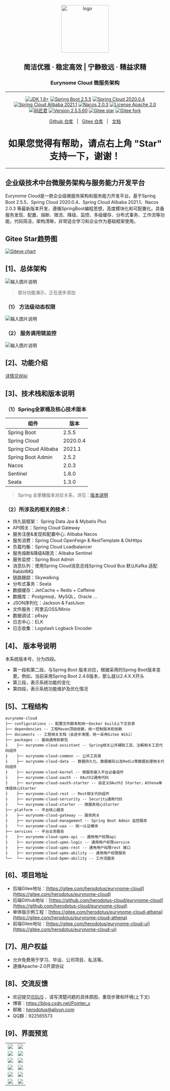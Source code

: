 <p align="center"><img src="./readme/logo.png" height="150" width="150" alt="logo"/></p>
<h2 align="center">简洁优雅 · 稳定高效 | 宁静致远 · 精益求精 </h2>
<h3 align="center">Eurynome Cloud 微服务架构</h3>

---

<p align="center">
    <a href="https://www.oracle.com/java/technologies/javase-downloads.html" target="_blank"><img src="https://img.shields.io/badge/JDK-1.8%2B-green" alt="JDK 1.8+"></a>
    <a href="https://spring.io/projects/spring-boot" target="_blank"><img src="https://img.shields.io/badge/Spring%20Boot-2.5.5-blue" alt="Spring Boot 2.5.5"></a>
    <a href="https://spring.io/projects/spring-cloud" target="_blank"><img src="https://img.shields.io/badge/Spring%20Cloud-2020.0.4-blue" alt="Spring Cloud 2020.0.4"></a>
    <a href="https://github.com/alibaba/spring-cloud-alibaba" target="_blank"><img src="https://img.shields.io/badge/Spring%20Cloud%20Alibaba-2021.1-blue" alt="Spring Cloud Alibaba 2021.1"></a>
    <a href="https://nacos.io/zh-cn/index.html" target="_blank"><img src="https://img.shields.io/badge/Nacos-2.0.3-brightgreen" alt="Nacos 2.0.3"></a>
    <a href="./LICENSE"><img src="https://img.shields.io/badge/License-Apache--2.0-blue" alt="License Apache 2.0"></a>
    <a href="https://blog.csdn.net/Pointer_v" target="_blank"><img src="https://img.shields.io/badge/Author-%E7%A0%81%E5%8C%A0%E5%90%9B-orange" alt="码匠君"></a>
    <a href="#" target="_blank"><img src="https://img.shields.io/badge/Version-2.5.5.60-red" alt="Version 2.5.5.60"></a>
    <a href="https://gitee.com/herodotus/eurynome-cloud"><img src="https://gitee.com/herodotus/eurynome-cloud/badge/star.svg?theme=dark" alt="Gitee star"></a>
    <a href="https://gitee.com/herodotus/eurynome-cloud"><img src="https://gitee.com/herodotus/eurynome-cloud/badge/fork.svg?theme=dark" alt="Gitee fork"></a>
</p>

<p align="center">
    <a href="https://github.com/herodotus-cloud/eurynome-cloud">Github 仓库</a> &nbsp; | &nbsp; 
    <a href="https://gitee.com/herodotus/eurynome-cloud">Gitee 仓库</a> &nbsp; | &nbsp; 
    <a href="https://herodotus.gitee.io/eurynome-cloud">文档</a>
</p>


<h1 align="center"> 如果您觉得有帮助，请点右上角 "Star" 支持一下，谢谢！</h1>

---
## 企业级技术中台微服务架构与服务能力开发平台

Eurynome Cloud是一款企业级微服务架构和服务能力开发平台。基于Spring Boot 2.5.5、Spring Cloud 2020.0.4、Spring Cloud Alibaba 2021.1、Nacos 2.0.3 等最新版本开发，遵循SpringBoot编程思想，高度模块化和可配置化。具备服务发现、配置、熔断、限流、降级、监控、多级缓存、分布式事务、工作流等功能，代码简洁，架构清晰，非常适合学习和企业作为基础框架使用。

## Gitee Star趋势图
[![Giteye chart](https://chart.giteye.net/gitee/herodotus/eurynome-cloud/254B32UX.png)](https://giteye.net/chart/254B32UX)

## [1]、总体架构

![输入图片说明](./readme/architecture.jpg)

> 部分功能演示，正在逐步添加

### （1） 方法级动态权限

![输入图片说明](./readme/preview/oauth2expression.gif)

### （2） 服务调用链监控

![输入图片说明](./readme/preview/skywalking.gif)

## [2]、功能介绍

<a href="https://gitee.com/herodotus/eurynome-cloud/wikis">详情见Wiki</a>


## [3]、技术栈和版本说明

### （1）Spring全家桶及核心技术版本
  
组件 | 版本 
---|---
Spring Boot | 2.5.5
Spring Cloud | 2020.0.4 
Spring Cloud Alibaba | 2021.1
Spring Boot Admin | 2.5.2
Nacos | 2.0.3 |
Sentinel | 1.8.0 |
Seata | 1.3.0 |

> Spring 全家桶版本对应关系，详见：[版本说明](https://github.com/alibaba/spring-cloud-alibaba/wiki/%E7%89%88%E6%9C%AC%E8%AF%B4%E6%98%8E)

### （2）所涉及的相关的技术： 

* 持久层框架： Spring Data Jpa & Mybatis Plus
* API网关：Spring Cloud Gateway
* 服务注册&发现和配置中心: Alibaba Nacos
* 服务消费：Spring Cloud OpenFeign & RestTemplate & OkHttps
* 负载均衡：Spring Cloud Loadbalancer
* 服务熔断&降级&限流：Alibaba Sentinel
* 服务监控：Spring Boot Admin
* 消息队列：使用Spring Cloud消息总线Spring Cloud Bus 默认Kafka 适配RabbitMQ
* 链路跟踪：Skywalking
* 分布式事务：Seata
* 数据缓存：JetCache + Redis + Caffeine
* 数据库： Postgresql，MySQL，Oracle ...
* JSON序列化：Jackson & FastJson
* 文件服务：阿里云OSS/Minio
* 数据调试：p6spy
* 日志中心：ELK
* 日志收集：Logstash Logback Encoder

## [4]、 版本号说明

本系统版本号，分为四段。

- 第一段和第二段，与Spring Boot 版本对应，根据采用的Spring Boot版本变更。例如，当前采用Spring Boot 2.4.6版本，那么就以2.4.X.X开头
- 第三段，表示系统功能的变化
- 第四段，表示系统功能维护及优化情况

## [5]、工程结构

``` 
eurynome-cloud
├── configurations -- 配置文件脚本和统一Docker build上下文目录
├── dependencies -- 工程Maven顶级依赖，统一控制版本和依赖
├── documents -- 工程相关文档（会逐步清理，统一采用Gitee Wiki）
├── packages -- 基础通用依赖包
├    ├── eurynome-cloud-assistant -- Spring相关公共辅助工具、注解相关工具代码组件
├    ├── eurynome-cloud-common -- 公共工具类
├    ├── eurynome-cloud-data -- 数据持久化、数据缓存以及Redis等数据处理相关代码组件
├    ├── eurynome-cloud-kernel -- 微服务接入平台必备组件
├    ├── eurynome-cloud-oauth -- OAuth2通用代码
├    ├── eurynome-cloud-oauth-starter -- 自定义OAuth2 Starter，Athena单体版核心Starter
├    ├── eurynome-cloud-rest -- Rest相关代码组件
├    ├── eurynome-cloud-sercurity -- Security通用代码
├    └── eurynome-cloud-starter -- 微服务核心Starter
├── platform -- 平台核心服务
├    ├── eurynome-cloud-gateway -- 服务网关
├    ├── eurynome-cloud-management -- Spring Boot Admin 监控服务
├    └── eurynome-cloud-uaa -- 统一认证模块
├── services -- 平台业务服务
├    ├── eurynome-cloud-upms-api -- 通用用户权限api 
├    ├── eurynome-cloud-upms-logic -- 通用用户权限service
├    ├── eurynome-cloud-upms-rest -- 通用用户权限rest 接口
├    ├── eurynome-cloud-upms-ability -- 通用用户权限服务
└──  └── eurynome-cloud-bpmn-ability -- 工作流服务 
```

## [6]、项目地址
* 后端Gitee地址：[https://gitee.com/herodotus/eurynome-cloud](https://gitee.com/herodotus/eurynome-cloud)
* 后端Github地址：[https://github.com/herodotus-cloud/eurynome-cloud](https://github.com/herodotus-cloud/eurynome-cloud)
* 单体版示例工程：[https://gitee.com/herodotus/eurynome-cloud-athena](https://gitee.com/herodotus/eurynome-cloud-athena)
* 前端Gitee地址：[https://gitee.com/herodotus/eurynome-cloud-ui](https://gitee.com/herodotus/eurynome-cloud-ui)

## [7]、用户权益
* 允许免费用于学习、毕设、公司项目、私活等。
* 遵循Apache-2.0开源协议

## [8]、交流反馈
* 欢迎提交[ISSUS](https://gitee.com/herodotus/eurynome-cloud/issues) ，请写清楚问题的具体原因，重现步骤和环境(上下文)
* 博客：https://blog.csdn.net/Pointer_v
* 邮箱：herodotus@aliyun.com
* QQ群：922565573

## [9]、界面预览
<table>
    <tr>
        <td><img src="./readme/ui1.png"/></td>
        <td><img src="./readme/ui2.png"/></td>
    </tr>
    <tr>
        <td><img src="./readme/ui3.png"/></td>
        <td><img src="./readme/camunda.png"/></td>
    </tr>
    <tr>
        <td><img src="./readme/nacos.png"/></td>
        <td><img src="./readme/elk.png"/></td>
    </tr>
    <tr>
        <td><img src="./readme/oauth2-login1.png"/></td>
        <td><img src="./readme/sentinel.png"/></td>
    </tr>
    <tr>
        <td><img src="./readme/spring-boot-admin-1.png"/></td>
        <td><img src="./readme/spring-boot-admin-2.png"/></td>
    </tr>
    <tr>
        <td><img src="./readme/skywalking.png"/></td>
        <td><img src="./readme/skywalking2.png"/></td>
    </tr>
</table>
